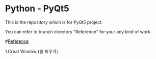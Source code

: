 # Python - PyQt5

This is the repository which is for PyQt5 project.

You can refer to branch directory "Reference" for your any kind of work.

#[Reference](https://github.com/naddongddong/Python-PyQt5/tree/main/Reference)

1.Creat Window (창 띄우기)
